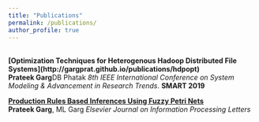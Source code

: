 ```yaml
---
title: "Publications"
permalink: /publications/
author_profile: true
---
```


<br>
<b>[Optimization Techniques for Heterogenous Hadoop Distributed File Systems](http://gargprat.github.io/publications/hdpopt)</b> <br>
<b>Prateek Garg</b>DB Phatak
<i>8th IEEE International Conference on System Modeling & Advancement in Research Trends</i>. <b>SMART 2019</b>

<b>[Production Rules Based Inferences Using Fuzzy Petri Nets](http://gargprat.github.io/publications/fuzzypetri)</b> <br>
<b>Prateek Garg</b>, ML Garg
<i>Elsevier Journal on Information Processing Letters</i>

